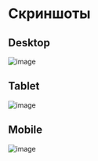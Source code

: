 # Скриншоты
## Desktop
![image](https://github.com/d1magine/baikal/assets/82451955/5adb6e64-e487-4da4-a5c9-c343d1947a85)
## Tablet
![image](https://github.com/d1magine/baikal/assets/82451955/28142211-b5ce-4b87-bee0-2eb748327673)
## Mobile
![image](https://github.com/d1magine/baikal/assets/82451955/8fea5c66-670a-4360-b82e-a8288091809a)
